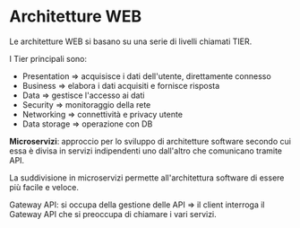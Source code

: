 # Architetture WEB

Le architetture WEB si basano su una serie di livelli chiamati TIER.

I Tier principali sono:

- Presentation ⇒ acquisisce i dati dell'utente, direttamente connesso
- Business ⇒ elabora i dati acquisiti e fornisce risposta
- Data ⇒ gestisce l'accesso ai dati
- Security ⇒ monitoraggio della rete
- Networking ⇒ connettività e privacy utente
- Data storage ⇒ operazione con DB

**Microservizi**: approccio per lo sviluppo di architetture software secondo cui essa è divisa in servizi indipendenti uno dall'altro che comunicano tramite API.

La suddivisione in microservizi permette all'architettura software di essere più facile e veloce.

Gateway API: si occupa della gestione delle API ⇒ il client interroga il Gateway API che si preoccupa di chiamare i vari servizi.